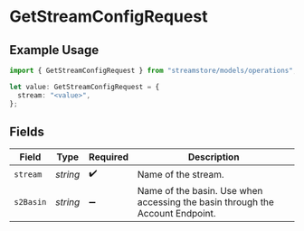 # GetStreamConfigRequest

## Example Usage

```typescript
import { GetStreamConfigRequest } from "streamstore/models/operations";

let value: GetStreamConfigRequest = {
  stream: "<value>",
};
```

## Fields

| Field                                                                         | Type                                                                          | Required                                                                      | Description                                                                   |
| ----------------------------------------------------------------------------- | ----------------------------------------------------------------------------- | ----------------------------------------------------------------------------- | ----------------------------------------------------------------------------- |
| `stream`                                                                      | *string*                                                                      | :heavy_check_mark:                                                            | Name of the stream.                                                           |
| `s2Basin`                                                                     | *string*                                                                      | :heavy_minus_sign:                                                            | Name of the basin. Use when accessing the basin through the Account Endpoint. |